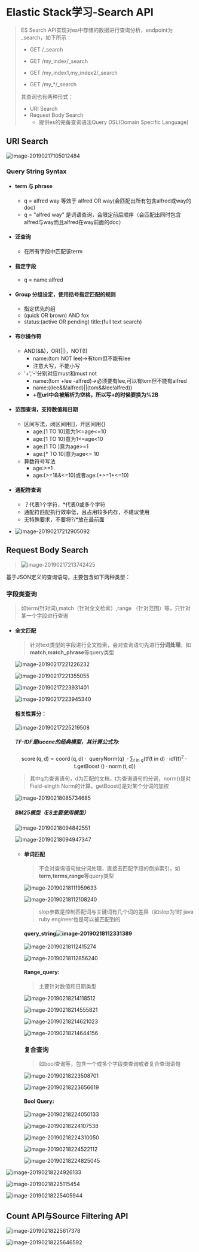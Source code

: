# Elastic Stack学习-Search API

> ES Search API实现对es中存储的数据进行查询分析，endpoint为_search，如下所示：
>
> - GET /_search
>
> - GET /my_index/_search
>
> - GET /my_index1,my_index2/_search
>
> - GET /my_*/_search 
>
> 其查询也有两种形式：
>
> - URI Search
> - Request Body Search
>   - 提供es的完备查询语法Query DSL(Domain Specific Language)

## URI Search

![image-20190217105012484](/Users/haohao/Documents/Haohao's-Book/ElasticStack/ElasticStack基础课程/assets/image-20190217105012484.png)

### Query String Syntax

- #### term 与 phrase

  - q = alfred way 等效于 alfred OR way(会匹配出所有包含alfred或way的doc)
  - q = "alfred way" 是词语查询，会限定前后顺序（会匹配出同时包含alfred与way而且alfred在way前面的doc）

- #### 泛查询

  - 在所有字段中匹配该term

- #### 指定字段

  - q = name:alfred

- #### Group 分组设定，使用括号指定匹配的规则

  - 指定优先的组
  - (quick OR brown) AND fox
  - status:(active OR pending) title:(full text search)

- #### 布尔操作符

  - AND(&&)，OR(||)，NOT(!)
    - name:(tom NOT lee)->有tom但不能有lee
    - 注意大写，不能小写
  - '+','-'分别对应must和must not
    - name:(tom +lee -alfred)->必须要有lee,可以有tom但不能有alfred
    - name:((lee&&!alfred)||(tom&&lee!alfred))
    - **+在url中会被解析为空格，所以写+的时候要换为%2B**

- #### 范围查询，支持数值和日期

  - 区间写法，闭区间用[]，开区间用{}
    - age:[1 TO 10]意为1<=age<=10
    - age:[1 TO 10}意为1<=age<10
    - age:[1 TO ]意为age>=1
    - age:[* TO 10]意为age<= 10
  - 算数符号写法
    - age:>=1
    - age:(>=1&&\<=10)或者age:(+\>=1+<=10)

- #### 通配符查询

  - ？代表1个字符，*代表0或多个字符
  - 通配符匹配执行效率低，且占用较多内存，不建议使用
  - 无特殊要求，不要将?/*放在最前面

- ![image-20190217212905092](/Users/haohao/Documents/Haohao's-Book/ElasticStack/ElasticStack基础课程/assets/image-20190217212905092.png)

## Request Body Search

> ![image-20190217213742425](/Users/haohao/Documents/Haohao's-Book/ElasticStack/ElasticStack基础课程/assets/image-20190217213742425.png)

基于JSON定义的查询语句，主要包含如下两种类型：

### 字段类查询

> 如term(针对词),match（针对全文检索）,range （针对范围）等，只针对某一个字段进行查询

- #### 全文匹配

  > 针对text类型的字段进行全文检索，会对查询语句先进行**分词处理**，如**match,match_phrase**等query类型

  ![image-20190217221226232](/Users/haohao/Documents/Haohao's-Book/ElasticStack/ElasticStack基础课程/assets/image-20190217221226232.png)

  ![image-20190217221355055](/Users/haohao/Documents/Haohao's-Book/ElasticStack/ElasticStack基础课程/assets/image-20190217221355055.png)

    ![image-20190217223931401](/Users/haohao/Documents/Haohao's-Book/ElasticStack/ElasticStack基础课程/assets/image-20190217223931401.png)

  ![image-20190217223945340](/Users/haohao/Documents/Haohao's-Book/ElasticStack/ElasticStack基础课程/assets/image-20190217223945340.png)

  #### 相关性算分：

  ![image-20190217225219508](/Users/haohao/Documents/Haohao's-Book/ElasticStack/ElasticStack基础课程/assets/image-20190217225219508.png)

  ##### TF-IDF是lucene的经典模型，其计算公式为:

  $$
  \operatorname { score } ( \mathrm { q } , \mathrm { d } ) = \operatorname { coord } ( \mathrm { q } , \mathrm { d } ) \cdot \text { queryNorm(q) } \cdot \sum _ { t \text { in } q }{\left( \mathrm { tf } ( \mathrm { t } \text { in } \mathrm { d } ) \cdot \mathrm { idf } ( \mathrm { t } ) ^ { 2 } \cdot \text { t.getBoost } () \cdot \operatorname { norm } ( \mathrm { t } , \mathrm { d } ) \right)}
  $$

  > 其中q为查询语句，d为匹配的文档，t为查询语句的分词，norm()是对Field-elngth Norm的计算，getBoost()是对某个分词的加权

  ![image-20190218085734685](/Users/haohao/Documents/Haohao's-Book/ElasticStack/ElasticStack基础课程/assets/image-20190218085734685.png)

  ##### BM25模型（ES主要使用模型）

  ![image-20190218094842551](/Users/haohao/Documents/Haohao's-Book/ElasticStack/ElasticStack基础课程/assets/image-20190218094842551.png)

  ![image-20190218094947347](/Users/haohao/Documents/Haohao's-Book/ElasticStack/ElasticStack基础课程/assets/image-20190218094947347.png)


  - #### 单词匹配

    > 不会对查询语句做分词处理，直接去匹配字段的倒排索引，如**term,terms,range**等query类型

    ![image-20190218111959633](/Users/haohao/Documents/Haohao's-Book/ElasticStack/ElasticStack基础课程/assets/image-20190218111959633.png)

    ![image-20190218112108240](/Users/haohao/Documents/Haohao's-Book/ElasticStack/ElasticStack基础课程/assets/image-20190218112108240.png)

    > slop参数是控制匹配词与关键词有几个词的差异（如slop为1时 java ruby engineer也是可以被匹配到的

    ####  query_string![image-20190218112331389](/Users/haohao/Documents/Haohao's-Book/ElasticStack/ElasticStack基础课程/assets/image-20190218112331389.png)

    ![image-20190218112415274](/Users/haohao/Documents/Haohao's-Book/ElasticStack/ElasticStack基础课程/assets/image-20190218112415274.png)

    ![image-20190218112856240](/Users/haohao/Documents/Haohao's-Book/ElasticStack/ElasticStack基础课程/assets/image-20190218112856240.png)

    #### Range_query:

    > 主要针对数值和日期类型

    ![image-20190218214118512](/Users/haohao/Documents/Haohao's-Book/ElasticStack/ElasticStack基础课程/assets/image-20190218214118512.png)

    ![image-20190218214555821](/Users/haohao/Documents/Haohao's-Book/ElasticStack/ElasticStack基础课程/assets/image-20190218214555821.png)

    ![image-20190218214621023](/Users/haohao/Documents/Haohao's-Book/ElasticStack/ElasticStack基础课程/assets/image-20190218214621023.png)

    ![image-20190218214644156](/Users/haohao/Documents/Haohao's-Book/ElasticStack/ElasticStack基础课程/assets/image-20190218214644156.png)

    ### 复合查询

    > 如bool查询等，包含一个或多个字段类查询或者复合查询语句

    ![image-20190218223508701](/Users/haohao/Documents/Haohao's-Book/ElasticStack/ElasticStack基础课程/assets/image-20190218223508701.png)

    ![image-20190218223656619](/Users/haohao/Documents/Haohao's-Book/ElasticStack/ElasticStack基础课程/assets/image-20190218223656619.png)

    #### Bool Query:

    ![image-20190218224050133](/Users/haohao/Documents/Haohao's-Book/ElasticStack/ElasticStack基础课程/assets/image-20190218224050133.png)

    ![image-20190218224107538](/Users/haohao/Documents/Haohao's-Book/ElasticStack/ElasticStack基础课程/assets/image-20190218224107538.png)

    ![image-20190218224310050](/Users/haohao/Documents/Haohao's-Book/ElasticStack/ElasticStack基础课程/assets/image-20190218224310050.png)

    ![image-20190218224522112](/Users/haohao/Documents/Haohao's-Book/ElasticStack/ElasticStack基础课程/assets/image-20190218224522112.png)

    ![image-20190218224825045](/Users/haohao/Documents/Haohao's-Book/ElasticStack/ElasticStack基础课程/assets/image-20190218224825045.png)



![image-20190218224926133](/Users/haohao/Documents/Haohao's-Book/ElasticStack/ElasticStack基础课程/assets/image-20190218224926133.png)

![image-20190218225115454](/Users/haohao/Documents/Haohao's-Book/ElasticStack/ElasticStack基础课程/assets/image-20190218225115454.png)

![image-20190218225405944](/Users/haohao/Documents/Haohao's-Book/ElasticStack/ElasticStack基础课程/assets/image-20190218225405944.png)



## Count API与Source Filtering API

![image-20190218225617378](/Users/haohao/Documents/Haohao's-Book/ElasticStack/ElasticStack基础课程/assets/image-20190218225617378.png)

![image-20190218225646592](/Users/haohao/Documents/Haohao's-Book/ElasticStack/ElasticStack基础课程/assets/image-20190218225646592.png)

